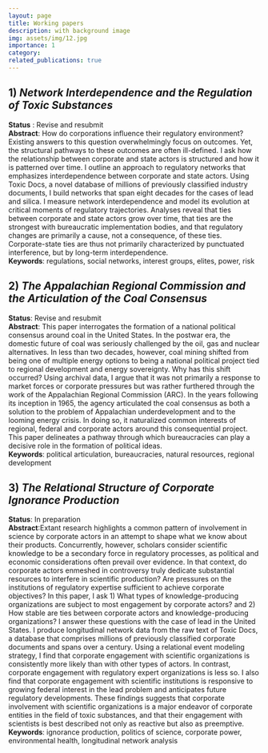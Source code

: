 ```yaml
---
layout: page
title: Working papers
description: with background image
img: assets/img/12.jpg
importance: 1
category:
related_publications: true
---
```


## 1) _Network Interdependence and the Regulation of Toxic Substances_
<b>Status</b> : Revise and resubmit
<br>
<b>Abstract</b>: How do corporations influence their regulatory environment? Existing answers to this question overwhelmingly focus on outcomes. Yet, the structural pathways to these outcomes are often ill-defined. I ask how the relationship between corporate and state actors is structured and how it is patterned over time. I outline an approach to regulatory networks that emphasizes interdependence between corporate and state actors. Using Toxic Docs, a novel database of millions of previously classified industry documents, I build networks that span eight decades for the cases of lead and silica. I measure network interdependence and model its evolution at critical moments of regulatory trajectories. Analyses reveal that ties between corporate and state actors grow over time, that ties are the strongest with bureaucratic implementation bodies, and that regulatory changes are primarily a cause, not a consequence, of these ties. Corporate-state ties are thus not primarily characterized by punctuated interference, but by long-term interdependence.
<br>
<b>Keywords</b>: regulations, social networks, interest groups, elites, power, risk

## 2) _The Appalachian Regional Commission and the Articulation of the Coal Consensus_
<b>Status</b>: Revise and resubmit
<br>
<b>Abstract</b>: This paper interrogates the formation of a national political consensus around coal in the United States. In the postwar era, the domestic future of coal was seriously challenged by the oil, gas and nuclear alternatives. In less than two decades, however, coal mining shifted from being one of multiple energy options to being a national political project tied to regional development and energy sovereignty. Why has this shift occurred? Using archival data, I argue that it was not primarily a response to market forces or corporate pressures but was rather furthered through the work of the Appalachian Regional Commission (ARC). In the years following its inception in 1965, the agency articulated the coal consensus as both a solution to the problem of Appalachian underdevelopment and to the looming energy crisis. In doing so, it naturalized common interests of regional, federal and corporate actors around this consequential project. This paper delineates a pathway through which bureaucracies can play a decisive role in the formation of political ideas.
<br>
<b>Keywords</b>: political articulation, bureaucracies, natural resources, regional development

## 3) _The Relational Structure of Corporate Ignorance Production_

<b>Status</b>: In preparation
<br>
<b>Abstract</b>:Extant research highlights a common pattern of involvement in science by corporate actors in an attempt to shape what we know about their products. Concurrently, however, scholars consider scientific knowledge to be a secondary force in regulatory processes, as political and economic considerations often prevail over evidence. In that context, do corporate actors enmeshed in controversy truly dedicate substantial resources to interfere in scientific production? Are pressures on the institutions of regulatory expertise sufficient to achieve corporate objectives? In this paper, I ask 1) What types of knowledge-producing organizations are subject to most engagement by corporate actors? and 2) How stable are ties between corporate actors and knowledge-producing organizations? I answer these questions with the case of lead in the United States. I produce longitudinal network data from the raw text of Toxic Docs, a database that comprises millions of previously classified corporate documents and spans over a century. Using a relational event modeling strategy, I find that corporate engagement with scientific organizations is consistently more likely than with other types of actors. In contrast, corporate engagement with regulatory expert organizations is less so. I also find that corporate engagement with scientific institutions is responsive to growing federal interest in the lead problem and anticipates future regulatory developments. These findings suggests that corporate involvement with scientific organizations is a major endeavor of corporate entities in the field of toxic substances, and that their engagement with scientists is best described not only as reactive but also as preemptive.
<br>
<b>Keywords</b>: ignorance production, politics of science, corporate power, environmental health, longitudinal network analysis
